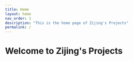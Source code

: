 ```yaml
---
title: Home
layout: home
nav_order: 1
description: "This is the home page of Zijing's Projects"
permalink: /
---
```


# Welcome to Zijing's Projects
